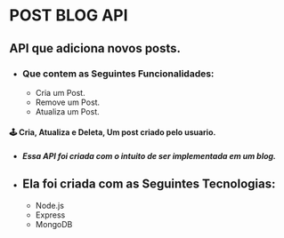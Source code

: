<h1> POST BLOG API </h1>



<h2> API que adiciona novos posts.</h2>
 
- <h3>Que contem as Seguintes Funcionalidades:</h3>
  
  
    -  Cria um Post.  
    -  Remove um Post. 
    -  Atualiza um Post. 
  
<h4> 🕹️ Cria, Atualiza e Deleta, Um post criado pelo usuario. </h4>
  
  
  - <h5>Essa API foi criada com o intuito de ser implementada em um blog. </h5>

- <h2>Ela foi criada com as Seguintes Tecnologias:</h2>
  
     -  Node.js
     -  Express
     -  MongoDB
    
